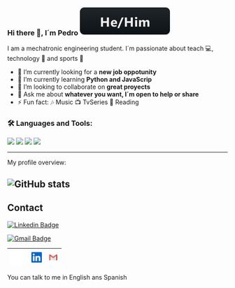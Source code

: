 ### Hi there 👋, I´m Pedro <img src="https://raw.githubusercontent.com/8bithemant/8bithemant/master/svg/pronouns/hehim.svg" >

I am a mechatronic engineering student. I´m passionate about teach 💻, technology 🤖 and sports 💪



- 🧐 I’m currently looking for a **new job oppotunity**
- 🌱 I’m currently learning **Python and JavaScrip**
- 👯 I’m looking to collaborate on **great proyects**
- 💬 Ask me about **whatever you want, I´m open to help or share**
- ⚡ Fun fact: 🎶 Music 📺 TvSeries 📖 Reading 

### 🛠️ Languages and Tools:
<img src="http://img.shields.io/badge/-Git-F1502F?style=flat&logo=git&logoColor=FFFFFF"> <img src="http://img.shields.io/badge/-Github-000000?style=flat&logo=github&logoColor=FFFFFF"> <img src="https://img.shields.io/badge/-Python-black?style=flat&logo=python&logoColor=white"> <img src="http://img.shields.io/badge/-VS%20Code-007ACC?style=flat&logo=visual%20studio%20code&logoColor=white">

---
My profile overview:

![GitHub stats](https://github-readme-stats.vercel.app/api?username=pedroomtz17&show_icons=true&hide_border=true)
---

## Contact

[![Linkedin Badge](https://img.shields.io/badge/-Pedro-blue?style=flat&logo=Linkedin&logoColor=white&link=https://www.linkedin.com/in/pedroo-mart%C3%ADnez-%C3%A1lvarez/)](https://www.linkedin.com/in/pedroo-mart%C3%ADnez-%C3%A1lvarez/)

[![Gmail Badge](https://img.shields.io/badge/-pedroomtz17-c14438?style=flat&logo=Gmail&logoColor=white&link=mailto:pedroomtz17@gmail.com)](mailto:pedroomtz17@gmail.com)


| [<img src="https://raw.githubusercontent.com/Delta456/Delta456/master/img/github.png" alt="github logo" width="34">](https://github.com/pedroomtz17) | [<img src="https://github.com/Amchuz/Amchuz/blob/master/linkedin.jpeg" alt="linkedin logo" width="24">]([www.linkedin.com/in/pedroo-martínez-álvarez](https://www.linkedin.com/public-profile/settings?trk=d_flagship3_profile_self_view_public_profile)) |  [<img src="https://github.com/Amchuz/Amchuz/blob/master/gmail.jpeg" alt="gmail logo" width="24">](pedroomtz17@gmail.com)
|---|---|---|

You can talk to me in English ans Spanish


<!--
**pedroomtz17/pedroomtz17** is a ✨ _special_ ✨ repository because its `README.md` (this file) appears on your GitHub profile.

Here are some ideas to get you started:


-->
